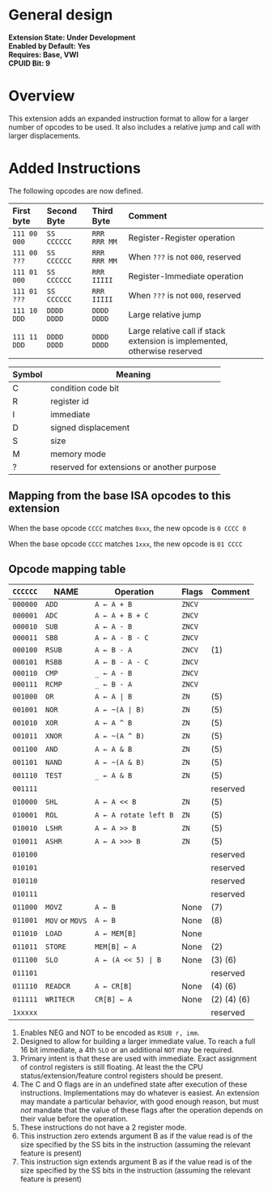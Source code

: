 # General design

**Extension State: Under Development**  
**Enabled by Default: Yes**  
**Requires: Base, VWI**  
**CPUID Bit: 9**

# Overview

This extension adds an expanded instruction format to allow for a larger number of opcodes to be used. It also includes a relative jump and call with larger displacements.

# Added Instructions

The following opcodes are now defined.

| First byte    | Second Byte  | Third Byte   | Comment                                                                   |
|:--------------|:-------------|:-------------|:--------------------------------------------------------------------------|
| `111 00 000`  | `SS CCCCCC`  | `RRR RRR MM` | Register-Register operation                                               |
| `111 00 ???`  | `SS CCCCCC`  | `RRR RRR MM` | When `???` is not `000`, reserved                                         |
| `111 01 000`  | `SS CCCCCC`  | `RRR IIIII`  | Register-Immediate operation                                              |
| `111 01 ???`  | `SS CCCCCC`  | `RRR IIIII`  | When `???` is not `000`, reserved                                         |
| `111 10 DDD`  | `DDDD DDDD`  | `DDDD DDDD`  | Large relative jump                                                       |
| `111 11 DDD`  | `DDDD DDDD`  | `DDDD DDDD`  | Large relative call if stack extension is implemented, otherwise reserved |

| Symbol | Meaning                                    |
|--------|--------------------------------------------|
| C      | condition code bit                         |
| R      | register id                                |
| I      | immediate                                  |
| D      | signed displacement                        |
| S      | size                                       |
| M      | memory mode                                |
| ?      | reserved for extensions or another purpose |

## Mapping from the base ISA opcodes to this extension

When the base opcode `CCCC` matches `0xxx`, the new opcode is `0 CCCC 0`

When the base opcode `CCCC` matches `1xxx`, the new opcode is `01 CCCC`

## Opcode mapping table

| `CCCCCC` | NAME            | Operation                          | Flags  | Comment     |
|----------|-----------------|------------------------------------|--------|-------------|
| `000000` | `ADD`           | `A ← A + B`                        | `ZNCV` |             |
| `000001` | `ADC`           | `A ← A + B + C`                    | `ZNCV` |             |
| `000010` | `SUB`           | `A ← A - B`                        | `ZNCV` |             |
| `000011` | `SBB`           | `A ← A - B - C`                    | `ZNCV` |             |
| `000100` | `RSUB`          | `A ← B - A`                        | `ZNCV` | (1)         |
| `000101` | `RSBB`          | `A ← B - A - C`                    | `ZNCV` |             |
| `000110` | `CMP`           | `_ ← A - B`                        | `ZNCV` |             |
| `000111` | `RCMP`          | `_ ← B - A`                        | `ZNCV` |             |
| `001000` | `OR`            | <code>A ← A &#124; B</code>        | `ZN`   | (5)         |
| `001001` | `NOR`           | <code>A ← ~(A &#124; B)</code>     | `ZN`   | (5)         |
| `001010` | `XOR`           | `A ← A ^ B`                        | `ZN`   | (5)         |
| `001011` | `XNOR`          | `A ← ~(A ^ B)`                     | `ZN`   | (5)         |
| `001100` | `AND`           | `A ← A & B`                        | `ZN`   | (5)         |
| `001101` | `NAND`          | `A ← ~(A & B)`                     | `ZN`   | (5)         |
| `001110` | `TEST`          | `_ ← A & B`                        | `ZN`   | (5)         |
| `001111` |                 |                                    |        | reserved    |
| `010000` | `SHL`           | `A ← A << B`                       | `ZN`   | (5)         |
| `010001` | `ROL`           | `A ← A rotate left B`              | `ZN`   | (5)         |
| `010010` | `LSHR`          | `A ← A >> B`                       | `ZN`   | (5)         |
| `010011` | `ASHR`          | `A ← A >>> B`                      | `ZN`   | (5)         |
| `010100` |                 |                                    |        | reserved    |
| `010101` |                 |                                    |        | reserved    |
| `010110` |                 |                                    |        | reserved    |
| `010111` |                 |                                    |        | reserved    |
| `011000` | `MOVZ`          | `A ← B`                            | None   | (7)         |
| `011001` | `MOV` or `MOVS` | `A ← B`                            | None   | (8)         |
| `011010` | `LOAD`          | `A ← MEM[B]`                       | None   |             |
| `011011` | `STORE`         | `MEM[B] ← A`                       | None   | (2)         |
| `011100` | `SLO`           | <code>A ← (A << 5) &#124; B</code> | None   | (3) (6)     |
| `011101` |                 |                                    |        | reserved    |
| `011110` | `READCR`        | `A ← CR[B]`                        | None   | (4) (6)     |
| `011111` | `WRITECR`       | `CR[B] ← A`                        | None   | (2) (4) (6) |
| `1xxxxx` |                 |                                    |        | reserved    |


1) Enables NEG and NOT to be encoded as `RSUB r, imm`.
3) Designed to allow for building a larger immediate value. To reach a full 16 bit immediate, a 4th `SLO` or an additional `NOT` may be required.
4) Primary intent is that these are used with immediate. Exact assignment of control registers is still floating. At least the the CPU status/extension/feature control registers should be present.
5) The C and O flags are in an undefined state after execution of these instructions. Implementations may do whatever is easiest. An extension may mandate a particular behavior, with good enough reason, but must *not* mandate that the value of these flags after the operation depends on their value before the operation.
6) These instructions do not have a 2 register mode.
7) This instruction zero extends argument B as if the value read is of the size specified by the SS bits in the instruction (assuming the relevant feature is present)
8) This instruction sign extends argument B as if the value read is of the size specified by the SS bits in the instruction (assuming the relevant feature is present)


